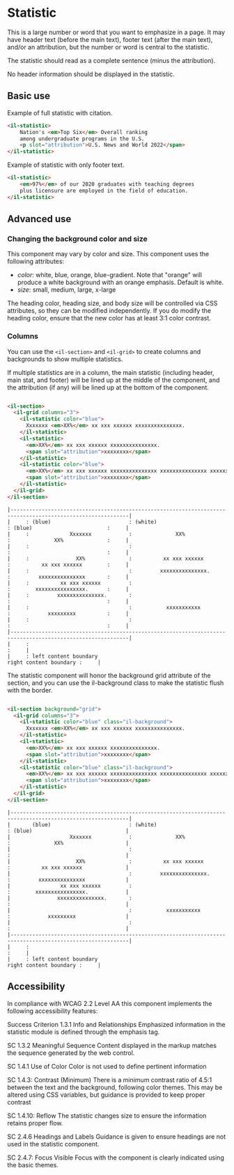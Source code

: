 # Statistic

This is a large number or word that you want to emphasize in a page. It may have header text (before the main text),
footer text (after the main text), and/or an attribution, but the number or word is central to the statistic.

The statistic should read as a complete sentence (minus the attribution).

No header information should be displayed in the statistic.

## Basic use

Example of full statistic with citation.

```html
<il-statistic>
    Nation's <em>Top Six</em> Overall ranking 
    among undergraduate programs in the U.S.
    <p slot="attribution">U.S. News and World 2022</span>
</il-statistic>
```

Example of statistic with only footer text.

```html
<il-statistic>
    <em>97%</em> of our 2020 graduates with teaching degrees 
    plus licensure are employed in the field of education.
</il-statistic>
```

## Advanced use

### Changing the background color and size

This component may vary by color and size. This component uses the following attributes:

* _color_: white, blue, orange, blue-gradient. Note that "orange" will produce a white background with an orange emphasis. Default is white. 
* _size_: small, medium, large, x-large

The heading color, heading size, and body size will be controlled via CSS attributes, so they can be modified independently. If you do modify the heading color, ensure that the new color has at least 3:1 color contrast. 

### Columns

You can use the `<il-section>` and `<il-grid>` to create columns and backgrounds to show multiple statistics.

If multiple statistics are in a column, the main statistic (including header, main stat, and footer) will be lined up at the middle of the component, and the attribution (if any) will be lined up at the bottom of the component.

```html

<il-section>
  <il-grid columns="3">
    <il-statistic color="blue">
      Xxxxxxx <em>XX%</em> xx xxx xxxxxx xxxxxxxxxxxxxxx.
    </il-statistic>
    <il-statistic>
      <em>XX%</em> xx xxx xxxxxx xxxxxxxxxxxxxxx.
      <span slot="attribution">xxxxxxxx</span>
    </il-statistic>
    <il-statistic color="blue">
      <em>XX%</em> xx xxx xxxxxx xxxxxxxxxxxxxxx xxxxxxxxxxxxxxx xxxxxxxxxxxxxxxx.
      <span slot="attribution">xxxxxxxx</span>
    </il-statistic>
  </il-grid>
</il-section>
```

```
|------------------------------------------------------------------------------------------------------------|
|     : (blue)                         : (white)                       : (blue)                        :     |
|     :             Xxxxxxx            :              XX%              :              XX%              :     |
|     :                                :                               :                               :     |
|     :               XX%              :          xx xxx xxxxxx        :          xx xxx xxxxxx        :     | 
|     :                                :         xxxxxxxxxxxxxxx.      :         xxxxxxxxxxxxxxx       :     |
|     :          xx xxx xxxxxx         :                               :        xxxxxxxxxxxxxxxx.      :     |
|     :         xxxxxxxxxxxxxxx.       :                               :                               :     |
|     :                                :           xxxxxxxxxxx         :            xxxxxxxxx          :     |
|     :                                :                               :                               :     |
|------------------------------------------------------------------------------------------------------------|
|     :                                                                                                :     |
|     : left content boundary                                                   right content boundary :     |
```

The statistic component will honor the background grid attribute of the section, and you can use the il-background class to make the statistic flush with the border. 

```html

<il-section background="grid">
  <il-grid columns="3">
    <il-statistic color="blue" class="il-background">
      Xxxxxxx <em>XX%</em> xx xxx xxxxxx xxxxxxxxxxxxxxx.
    </il-statistic>
    <il-statistic>
      <em>XX%</em> xx xxx xxxxxx xxxxxxxxxxxxxxx.
      <span slot="attribution">xxxxxxxx</span>
    </il-statistic>
    <il-statistic color="blue" class="il-background">
      <em>XX%</em> xx xxx xxxxxx xxxxxxxxxxxxxxx xxxxxxxxxxxxxxx xxxxxxxxxxxxxxxx.
      <span slot="attribution">xxxxxxxx</span>
    </il-statistic>
  </il-grid>
</il-section>
```

```
|------------------------------------------------------------------------------------------------------------|
|       (blue)                         : (white)                       : (blue)                              |
|                   Xxxxxxx            :              XX%              :              XX%                    |
|                                      :                               :                                     |
|                     XX%              :          xx xxx xxxxxx        :          xx xxx xxxxxx              | 
|                                      :         xxxxxxxxxxxxxxx.      :         xxxxxxxxxxxxxxx             |
|                xx xxx xxxxxx         :                               :        xxxxxxxxxxxxxxxx.            |
|               xxxxxxxxxxxxxxx.       :                               :                                     |
|                                      :           xxxxxxxxxxx         :            xxxxxxxxx                |
|                                      :                               :                                     |
|------------------------------------------------------------------------------------------------------------|
|     :                                                                                                :     |
|     : left content boundary                                                   right content boundary :     |
```
## Accessibility
In compliance with WCAG 2.2 Level AA this component implements the following accessibility features:

Success Criterion 1.3.1 Info and Relationships
Emphasized information in the statistic module is defined through the emphasis tag.

SC 1.3.2 Meaningful Sequence
Content displayed in the markup matches the sequence generated by the web control. 

SC 1.4.1 Use of Color
Color is not used to define pertinent information

SC 1.4.3: Contrast (Minimum) 
There is a minimum contrast ratio of 4.5:1 between the text and the background, following color themes. This may be altered using CSS variables, but guidance is provided to keep proper contrast

SC 1.4.10: Reflow 
The statistic changes size to ensure the information retains proper flow. 

SC 2.4.6 Headings and Labels
Guidance is given to ensure headings are not used in the statistic component. 

SC 2.4.7: Focus Visible 
Focus with the component is clearly indicated using the basic themes.

